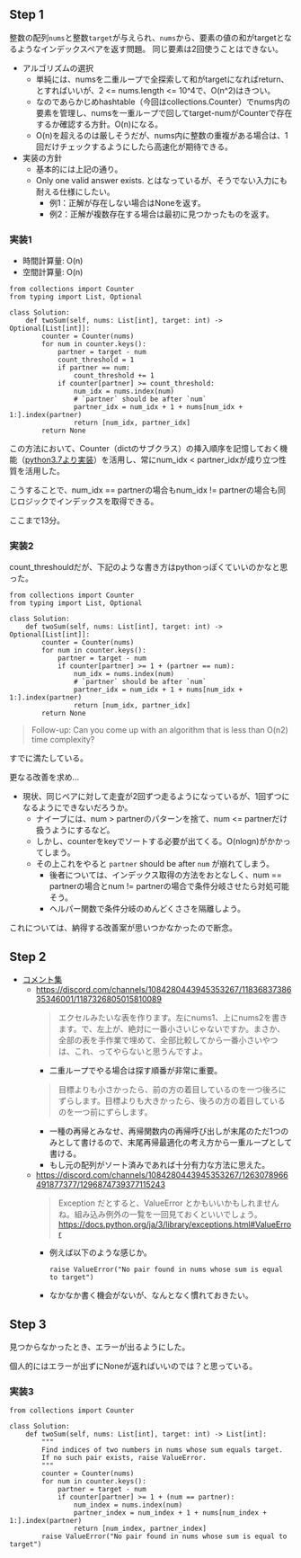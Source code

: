 ## Step 1

整数の配列`nums`と整数`target`が与えられ、`nums`から、要素の値の和がtargetとなるようなインデックスペアを返す問題。
同じ要素は2回使うことはできない。

- アルゴリズムの選択
  - 単純には、numsを二重ループで全探索して和がtargetになればreturn、とすればいいが、2 <= nums.length <= 10^4で、O(n^2)はきつい。
  - なのであらかじめhashtable（今回はcollections.Counter）でnums内の要素を管理し、numsを一重ループで回してtarget-numがCounterで存在するか確認する方針。O(n)になる。
  - O(n)を超えるのは厳しそうだが、nums内に整数の重複がある場合は、1回だけチェックするようにしたら高速化が期待できる。
- 実装の方針
  - 基本的には上記の通り。
  - Only one valid answer exists. とはなっているが、そうでない入力にも耐える仕様にしたい。
    - 例1：正解が存在しない場合はNoneを返す。
    - 例2：正解が複数存在する場合は最初に見つかったものを返す。

### 実装1

- 時間計算量: O(n)
- 空間計算量: O(n)

```python3
from collections import Counter
from typing import List, Optional

class Solution:
    def twoSum(self, nums: List[int], target: int) -> Optional[List[int]]:
        counter = Counter(nums)
        for num in counter.keys():
            partner = target - num
            count_threshold = 1
            if partner == num:
                count_threshold += 1
            if counter[partner] >= count_threshold:
                num_idx = nums.index(num)
                # `partner` should be after `num`
                partner_idx = num_idx + 1 + nums[num_idx + 1:].index(partner)
                return [num_idx, partner_idx]
        return None
```

この方法において、Counter（dictのサブクラス）の挿入順序を記憶しておく機能（[python3.7より実装](https://docs.python.org/ja/3.13/library/collections.html#ordereddict-objects)）を活用し、常にnum_idx < partner_idxが成り立つ性質を活用した。

こうすることで、num_idx == partnerの場合もnum_idx != partnerの場合も同じロジックでインデックスを取得できる。

ここまで13分。

### 実装2

count_threshouldだが、下記のような書き方はpythonっぽくていいのかなと思った。

```python3
from collections import Counter
from typing import List, Optional

class Solution:
    def twoSum(self, nums: List[int], target: int) -> Optional[List[int]]:
        counter = Counter(nums)
        for num in counter.keys():
            partner = target - num
            if counter[partner] >= 1 + (partner == num):
                num_idx = nums.index(num)
                # `partner` should be after `num`
                partner_idx = num_idx + 1 + nums[num_idx + 1:].index(partner)
                return [num_idx, partner_idx]
        return None
```

> Follow-up: Can you come up with an algorithm that is less than O(n2) time complexity?

すでに満たしている。

更なる改善を求め...

- 現状、同じペアに対して走査が2回ずつ走るようになっているが、1回ずつになるようにできないだろうか。
  - ナイーブには、num > partnerのパターンを捨て、num <= partnerだけ扱うようにするなど。
  - しかし、counterをkeyでソートする必要が出てくる。O(nlogn)がかかってしまう。
  - その上これをやると `partner` should be after `num` が崩れてしまう。
    - 後者については、インデックス取得の方法をおとなしく、num == partnerの場合とnum != partnerの場合で条件分岐させたら対処可能そう。
    - ヘルパー関数で条件分岐のめんどくささを隔離しよう。

これについては、納得する改善案が思いつかなかったので断念。

## Step 2

- [コメント集](https://docs.google.com/document/d/11HV35ADPo9QxJOpJQ24FcZvtvioli770WWdZZDaLOfg/edit?tab=t.0#heading=h.z4zz4wpn0zz0)
  - https://discord.com/channels/1084280443945353267/1183683738635346001/1187326805015810089
    > エクセルみたいな表を作ります。左にnums1、上にnums2を書きます。で、左上が、絶対に一番小さいじゃないですか。まさか、全部の表を手作業で埋めて、全部比較してから一番小さいやつは、これ、ってやらないと思うんですよ。
    - 二重ループでやる場合は探す順番が非常に重要。
    > 目標よりも小さかったら、前の方の着目しているのを一つ後ろにずらします。目標よりも大きかったら、後ろの方の着目しているのを一つ前にずらします。
    - 一種の再帰とみなせ、再帰関数内の再帰呼び出しが末尾のただ1つのみとして書けるので、末尾再帰最適化の考え方から一重ループとして書ける。
    - もし元の配列がソート済みであれば十分有力な方法に思えた。
  - https://discord.com/channels/1084280443945353267/1263078966491877377/1296874739377115243
    > Exception だとすると、ValueError とかもいいかもしれませんね。組み込み例外の一覧を一回見ておくといいでしょう。
    > https://docs.python.org/ja/3/library/exceptions.html#ValueError
    - 例えば以下のような感じか。
      ```python3
      raise ValueError("No pair found in nums whose sum is equal to target")
      ```
    - なかなか書く機会がないが、なんとなく慣れておきたい。

## Step 3

見つからなかったとき、エラーが出るようにした。

個人的にはエラーが出ずにNoneが返ればいいのでは？と思っている。

### 実装3

```python3
from collections import Counter

class Solution:
    def twoSum(self, nums: List[int], target: int) -> List[int]:
        """
        Find indices of two numbers in nums whose sum equals target.
        If no such pair exists, raise ValueError.
        """
        counter = Counter(nums)
        for num in counter.keys():
            partner = target - num
            if counter[partner] >= 1 + (num == partner):
                num_index = nums.index(num)
                partner_index = num_index + 1 + nums[num_index + 1:].index(partner)
                return [num_index, partner_index]
        raise ValueError("No pair found in nums whose sum is equal to target")
```
